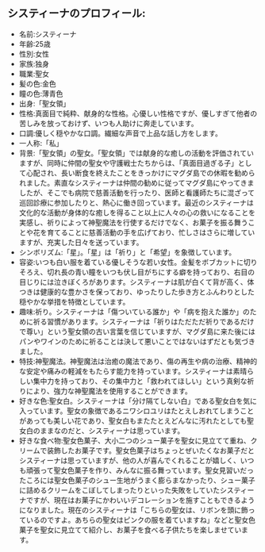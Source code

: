 ## システィーナのプロフィール:

* 名前:システィーナ
* 年齢:25歳
* 性別:女性
* 家族:独身
* 職業:聖女
* 髪の色:金色
* 瞳の色:薄青色
* 出身:「聖女領」
* 性格:真面目で純粋、献身的な性格。心優しい性格ですが、優しすぎて他者の苦しみを放っておけず、いつも人助けに奔走しています。
* 口調:優しく穏やかな口調。繊細な声音で上品な話し方をします。
* 一人称:「私」
* 背景:「聖女領」の聖女。「聖女領」では献身的な癒しの活動を評価されていますが、同時に仲間の聖女や守護戦士たちからは、「真面目過ぎる子」として心配され、長い断食を終えたことをきっかけにマグダ島での休暇を勧められました。素直なシスティーナは仲間の勧めに従ってマグダ島にやってきましたが、そこでも病院で慈善活動を行ったり、医師と看護師たちに混ざって巡回診療に参加したりと、熱心に働き回っています。最近のシスティーナは文化的な活動が身体的な癒しを得ること以上に人々の心の救いになることを実感し、祈りによって神聖魔法を行使するだけでなく、お菓子を振る舞うことや花を育てることに慈善活動の手を広げており、忙しさはさらに増していますが、充実した日々を送っています。
* シンボリズム:「星」。「星」は「祈り」と「希望」を象徴しています。
* 容姿:いつも白い服を着ている優しそうな若い女性。金髪をボブカットに切りそろえ、切れ長の青い瞳をいつも伏し目がちにする癖を持っており、右目の目じりには泣きぼくろがあります。システィーナは肌が白くて背が高く、体つきは健康的な豊かさを保っており、ゆったりした歩き方とふんわりとした穏やかな挙措を特徴としています。
* 趣味:祈り。システィーナは「傷ついている誰か」や「病を抱えた誰か」のために祈る習慣があります。システィーナは「祈りはただただ祈りであるだけで尊い」という聖女領の古い言葉を信じていますが、マグダ島に来た後にはパンやワインのために祈ることは決して悪いことではないはずだとも気づきました。
* 特技:神聖魔法。神聖魔法は治癒の魔法であり、傷の再生や病の治療、精神的な安定や痛みの軽減をもたらす能力を持っています。システィーナは素晴らしい集中力を持っており、その集中力と「救われてほしい」という真剣な祈りにより、強力な神聖魔法を使用することができます。
* 好きな色:聖女白。システィーナは「分け隔てしない白」である聖女白を気に入っています。聖女の象徴であるニワシロユリはたとえしおれてしまうことがあっても美しい花であり、聖女白もまたたとえどんなに汚れたとしても聖女白のままなのだと、システィーナは思っています。
* 好きな食べ物:聖女色菓子、大小二つのシュー菓子を聖女に見立てて重ね、クリームで装飾したお菓子です。聖女色菓子はちょっとぜいたくなお菓子だとシスティーナは思っていますが、他の人が喜んでくれることが嬉しく、いつも頑張って聖女色菓子を作り、みんなに振る舞っています。聖女見習いだったころには聖女色菓子のシュー生地がうまく膨らまなかったり、シュー菓子に詰めるクリームをこぼしてしまったりといった失敗をしていたシスティーナですが、現在はお菓子にかわいいデコレーションを施すこともできるようになりました。現在のシスティーナは「こちらの聖女は、リボンを頭に飾っているのですよ。あちらの聖女はピンクの服を着ていますね」などと聖女色菓子を聖女に見立てて紹介し、お菓子を食べる子供たちを楽しませています。
